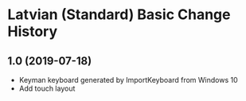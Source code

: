 Latvian (Standard) Basic Change History
====================

1.0 (2019-07-18)
----------------
* Keyman keyboard generated by ImportKeyboard from Windows 10 
* Add touch layout
